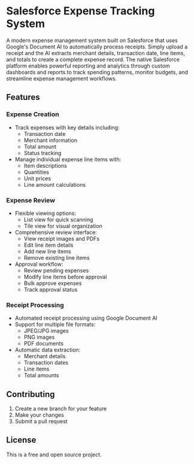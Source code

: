# Salesforce Expense Tracking System

A modern expense management system built on Salesforce that uses Google's Document AI to automatically process receipts. Simply upload a receipt and the AI extracts merchant details, transaction date, line items, and totals to create a complete expense record. The native Salesforce platform enables powerful reporting and analytics through custom dashboards and reports to track spending patterns, monitor budgets, and streamline expense management workflows.

## Features

### Expense Creation
- Track expenses with key details including:
  - Transaction date
  - Merchant information
  - Total amount
  - Status tracking
- Manage individual expense line items with:
  - Item descriptions
  - Quantities
  - Unit prices
  - Line amount calculations

### Expense Review
- Flexible viewing options:
  - List view for quick scanning
  - Tile view for visual organization
- Comprehensive review interface:
  - View receipt images and PDFs
  - Edit line item details
  - Add new line items
  - Remove existing line items
- Approval workflow:
  - Review pending expenses
  - Modify line items before approval
  - Bulk approve expenses
  - Track approval status

### Receipt Processing
- Automated receipt processing using Google Document AI
- Support for multiple file formats:
  - JPEG/JPG images
  - PNG images
  - PDF documents
- Automatic data extraction:
  - Merchant details
  - Transaction dates
  - Line items
  - Total amounts

## Contributing

1. Create a new branch for your feature
2. Make your changes
3. Submit a pull request

## License

This is a free and open source project.